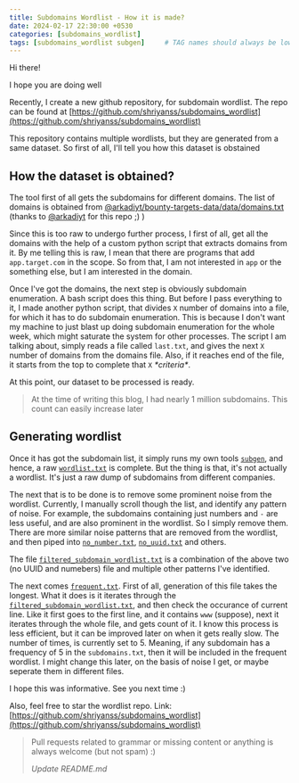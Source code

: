 ```yaml
---
title: Subdomains Wordlist - How it is made?
date: 2024-02-17 22:30:00 +0530
categories: [subdomains_wordlist]
tags: [subdomains_wordlist subgen]     # TAG names should always be lowercase
---
```


Hi there!

I hope you are doing well

Recently, I create a new github repository, for subdomain wordlist. The repo can be found at [https://github.com/shriyanss/subdomains_wordlist](https://github.com/shriyanss/subdomains_wordlist)

This repository contains multiple wordlists, but they are generated from a same dataset. So first of all, I'll tell you how this dataset is obstained

## How the dataset is obtained?
The tool first of all gets the subdomains for different domains. The list of domains is obtained from [@arkadiyt/bounty-targets-data/data/domains.txt](https://github.com/arkadiyt/bounty-targets-data/blob/main/data/domains.txt) (thanks to [@arkadiyt](https://github.com/arkadiyt) for this repo ;) )

Since this is too raw to undergo further process, I first of all, get all the domains with the help of a custom python script that extracts domains from it. By me telling this is raw, I mean that there are programs that add `app.target.com` in the scope. So from that, I am not interested in `app` or the something else, but I am interested in the domain.

Once I've got the domains, the next step is obviously subdomain enumeration. A bash script does this thing. But before I pass everything to it, I made another python script, that divides `X` number of domains into a file, for which it has to do subdomain enumeration. This is because I don't want my machine to just blast up doing subdomain enumeration for the whole week, which might saturate the system for other processes. The script I am talking about, simply reads a file called `last.txt`, and gives the next `X` number of domains from the domains file. Also, if it reaches end of the file, it starts from the top to complete that `X` *\*criteria\**.

At this point, our dataset to be processed is ready.

> At the time of writing this blog, I had nearly 1 million subdomains. This count can easily increase later

## Generating wordlist
Once it has got the subdomain list, it simply runs my own tools [`subgen`](https://github.com/shriyanss/subdomain_wordlist_gen), and hence, a raw [`wordlist.txt`](https://github.com/shriyanss/subdomains_wordlist/blob/main/wordlist.txt) is complete. But the thing is that, it's not actually a wordlist. It's just a raw dump of subdomains from different companies.

The next that is to be done is to remove some prominent noise from the wordlist. Currently, I manually scroll though the list, and identify any pattern of noise. For example, the subdomains containing just numbers and `-` are less useful, and are also prominent in the wordlist. So I simply remove them. There are more similar noise patterns that are removed from the wordlist, and then piped into [`no_number.txt`](https://github.com/shriyanss/subdomains_wordlist/blob/main/no_number.txt), [`no_uuid.txt`](https://github.com/shriyanss/subdomains_wordlist/blob/main/no_uuid.txt) and others.

The file [`filtered_subdomain_wordlist.txt`](https://github.com/shriyanss/subdomains_wordlist/blob/main/filtered_subdomain_wordlist.txt) is a combination of the above two (no UUID and numebers) file and multiple other patterns I've identified.

The next comes [`frequent.txt`](https://github.com/shriyanss/subdomains_wordlist/blob/main/frequent.txt). First of all, generation of this file takes the longest. What it does is it iterates through the [`filtered_subdomain_wordlist.txt`](https://github.com/shriyanss/subdomains_wordlist/blob/main/filtered_subdomain_wordlist.txt), and then check the occurance of current line. Like it first goes to the first line, and it contains `www` (suppose), next it iterates through the whole file, and gets count of it. I know this process is less efficient, but it can be improved later on when it gets really slow. The number of times, is currently set to 5. Meaning, if any subdomain has a frequency of 5 in the `subdomains.txt`, then it will be included in the frequent wordlist. I might change this later, on the basis of noise I get, or maybe seperate them in different files.


I hope this was informative. See you next time :)

Also, feel free to star the wordlist repo. Link: [https://github.com/shriyanss/subdomains_wordlist](https://github.com/shriyanss/subdomains_wordlist)

> Pull requests related to grammar or missing content or anything is always welcome (but not spam) :)
>
> *Update README.md*
